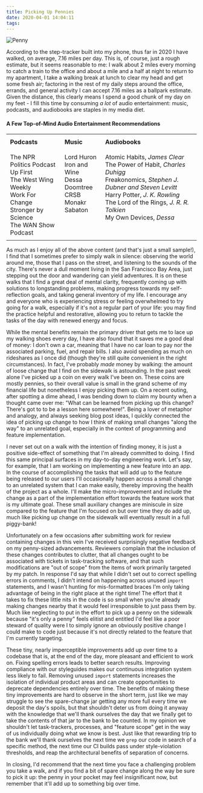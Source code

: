```yaml
---
title: Picking Up Pennies
date: 2020-04-01 14:04:11
tags:
---
```


![Penny](penny.jpg)

According to the step-tracker built into my phone, thus far in 2020 I have walked, on average, 7.16 miles per day. This is, of course, just a rough estimate, but it seems reasonable to me: I walk about 2 miles every morning to catch a train to the office and about a mile and a half at night to return to my apartment, I take a walking break at lunch to clear my head and get some fresh air; factoring in the rest of my daily steps around the office, errands, and general activity I can accept 7.16 miles as a ballpark estimate. Given the distance, this clearly means I spend a good chunk of my day on my feet - I fill this time by consuming _a lot_ of audio entertainment: music, podcasts, and audiobooks are staples in my media diet.

#### A Few Top-of-Mind Audio Entertainment Recommendations

<style type="text/css">
.tg  {
	border-collapse:collapse;
	border-spacing:0;
	width:100%;
}
.tg td{
	padding:10px 10px;
	overflow:hidden;
	word-break:normal;
}
.tg th{
	padding:10px 10px;
	overflow:hidden;
	word-break:normal;
}
.tg .tg-0pky{
	border-color:inherit;
	text-align:left;
	vertical-align:top;
}
</style>
<table class="tg">
  <tr>
    <th class="tg-0pky">Podcasts</th>
    <th class="tg-0pky">Music</th>
    <th class="tg-0pky">Audiobooks</th>
  </tr>
  <tr>
    <td class="tg-0pky">The NPR Politics Podcast<br>Up First<br>The West Wing Weekly<br>Work For Change<br>Stronger by Science<br>The WAN Show Podcast</td>
    <td class="tg-0pky">Lord Huron<br>Iron and Wine<br>Dessa<br>Doomtree<br>CRSB<br>Monakr<br>Sabaton</td>
    <td class="tg-0pky">Atomic Habits, <i>James Clear</i><br>The Power of Habit, <i>Charles Duhigg</i><br>Freakonomics, <i>Stephen J. Dubner and Steven Levitt</i><br>Harry Potter, <i>J. K. Rowling</i><br>The Lord of the Rings, <i>J. R. R. Tolkien</i><br>My Own Devices, <i>Dessa</i></td>
  </tr>
</table>

As much as I enjoy all of the above content (and that's just a small sample!), I find that I sometimes prefer to simply walk in silence: observing the world around me, those that I pass on the street, and listening to the sounds of the city. There's never a dull moment living in the San Francisco Bay Area, just stepping out the door and wandering can yield adventures. It is on these walks that I find a great deal of mental clarity, frequently coming up with solutions to longstanding problems, making progress towards my self-reflection goals, and taking general inventory of my life. I encourage any and everyone who is experiencing stress or feeling overwhelmed to try going for a walk, especially if it's not a regular part of your life: you may find the practice helpful and restorative, allowing you to return to tackle the tasks of the day with renewed energy and focus.

While the mental benefits remain the primary driver that gets me to lace up my walking shoes every day, I have also found that it saves me a good deal of money: I don't own a car, meaning that I have no car loan to pay nor the associated parking, fuel, and repair bills. I also avoid spending as much on rideshares as I once did (though they're still quite convenient in the right circumstances). In fact, I've probably *made* money by walking: the amount of loose change that I find on the sidewalk is astounding. In the past week alone I've picked up a coin on every walk I've been on. These coins are mostly pennies, so their overall value is small in the grand scheme of my financial life but nonetheless I enjoy picking them up. On a recent outing, after spotting a dime ahead, I was bending down to claim my bounty when a thought came over me: "What can be learned from picking up this change? There's got to to be a lesson here somewhere!". Being a lover of metaphor and analogy, and always seeking blog post ideas, I quickly connected the idea of picking up change to how I think of making small changes "along the way" to an unrelated goal, especially in the context of programming and feature implementation.

I never set out on a walk with the intention of finding money, it is just a positive side-effect of something that I'm already committed to doing. I find this same principal surfaces in my day-to-day engineering work. Let's say, for example, that I am working on implementing a new feature into an app. In the course of accomplishing the tasks that will add up to the feature being released to our users I'll occasionally happen across a small change to an unrelated system that I can make easily, thereby improving the health of the project as a whole. I'll make the micro-improvement and include the change as a part of the implementation effort towards the feature work that is my ultimate goal. These small auxiliary changes are miniscule in size compared to the feature that I'm focused on but over time they do add up, much like picking up change on the sidewalk will eventually result in a full piggy-bank!

Unfortunately on a few occasions after submitting work for review containing changes in this vein I've received surprisingly negative feedback on my penny-sized advancements. Reviewers complain that the inclusion of these changes contributes to clutter, that all changes ought to be associated with tickets in task-tracking software, and that such modifications are "out of scope" from the items of work primarily targeted by my patch. In response I'd say that while I didn't set out to correct spelling errors in comments, I didn't intend on happening across unused `import` statements, and I wasn't hunting for mis-formatted braces I'm only taking advantage of being in the right place at the right time! The effort that it takes to fix these little nits in the code is so small when you're already making changes nearby that it would feel irresponsible to just pass them by. Much like neglecting to put in the effort to pick up a penny on the sidewalk because "it's only a penny" feels elitist and entitled I'd feel like a poor steward of quality were I to simply ignore an obviously positive change I could make to code just because it's not directly related to the feature that I'm currently targeting.

These tiny, nearly imperceptible improvements add up over time to a codebase that is, at the end of the day, more pleasant and efficient to work on. Fixing spelling errors leads to better search results. Improving compliance with our styleguides makes our continuous integration system less likely to fail. Removing unused `import` statements increases the isolation of individual product areas and can create opportunities to deprecate dependencies entirely over time. The benefits of making these tiny improvements are hard to observe in the short term, just like we may struggle to see the spare-change jar getting any more full every time we deposit the day's spoils, but that shouldn't deter us from doing it anyway with the knowledge that we'll thank ourselves the day that we finally get to take the contents of that jar to the bank to be counted. In my opinion we shouldn't let task-trackers, processes, and "feature scope" get in the way of us individually doing what we know is best. Just like that rewarding trip to the bank we'll thank ourselves the next time we `grep` our code in search of a specific method, the next time our CI builds pass under style-violation thresholds, and reap the architectural benefits of separation of concerns.

In closing, I'd recommend that the next time you face a challenging problem you take a walk, and if you find a bit of spare change along the way be sure to pick it up: the penny in your pocket may feel insignificant now, but remember that it'll add up to something big over time.
